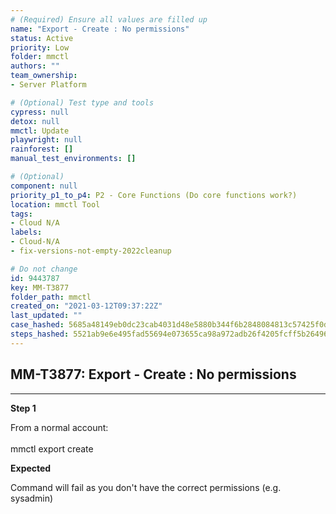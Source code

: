 ```yaml
---
# (Required) Ensure all values are filled up
name: "Export - Create : No permissions"
status: Active
priority: Low
folder: mmctl
authors: ""
team_ownership: 
- Server Platform

# (Optional) Test type and tools
cypress: null
detox: null
mmctl: Update
playwright: null
rainforest: []
manual_test_environments: []

# (Optional)
component: null
priority_p1_to_p4: P2 - Core Functions (Do core functions work?)
location: mmctl Tool
tags: 
- Cloud N/A
labels: 
- Cloud-N/A
- fix-versions-not-empty-2022cleanup

# Do not change
id: 9443787
key: MM-T3877
folder_path: mmctl
created_on: "2021-03-12T09:37:22Z"
last_updated: ""
case_hashed: 5685a48149eb0dc23cab4031d48e5880b344f6b2848084813c57425f0d719f068a51d6347791b5ed4f6767be479bfa00
steps_hashed: 5521ab9e6e495fad55694e073655ca98a972adb26f4205fcff5b26496bde2f6d3ef6103cf0b4b71f34b621d68b1da746
---
```


## MM-T3877: Export - Create : No permissions

---

**Step 1**

From a normal account:\
\
mmctl export create

**Expected**

Command will fail as you don't have the correct permissions (e.g. sysadmin)
